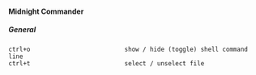 #### Midnight Commander

##### General

    ctrl+o                          show / hide (toggle) shell command line
    ctrl+t                          select / unselect file
